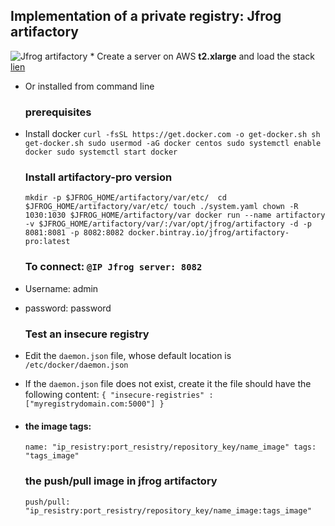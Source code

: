 ## Implementation of a private registry: Jfrog artifactory

![Jfrog artifactory](https://cdn.opsmatters.com/sites/default/files/logos/jfrog-logo.png)
* Create a server on AWS **t2.xlarge** and load the stack [lien](https://github.com/AbdoulRahimBarry/artifactory)

* Or installed from command line
  
  ### prerequisites

* Install docker
  `curl -fsSL https://get.docker.com -o get-docker.sh
  sh get-docker.sh
  sudo usermod -aG docker centos
  sudo systemctl enable docker
  sudo systemctl start docker`
  
  ### Install artifactory-pro version
  
  `mkdir -p $JFROG_HOME/artifactory/var/etc/ 
   cd $JFROG_HOME/artifactory/var/etc/
   touch ./system.yaml
   chown -R 1030:1030 $JFROG_HOME/artifactory/var
   docker run --name artifactory -v $JFROG_HOME/artifactory/var/:/var/opt/jfrog/artifactory -d -p 8081:8081 -p 8082:8082 docker.bintray.io/jfrog/artifactory-pro:latest`
  
  ### To connect: `@IP Jfrog server: 8082`

* Username: admin

* password: password
  
  ### Test an insecure registry

* Edit the `daemon.json` file, whose default location is `/etc/docker/daemon.json`

* If the `daemon.json` file does not exist, create it
  the file should have the following content:
  `{
  "insecure-registries" : ["myregistrydomain.com:5000"]
  }`

* #### the image tags:
  
  `name: "ip_resistry:port_resistry/repository_key/name_image"
   tags: "tags_image"`
  
  ### the push/pull image in jfrog artifactory
  
  `push/pull: "ip_resistry:port_resistry/repository_key/name_image:tags_image"`


